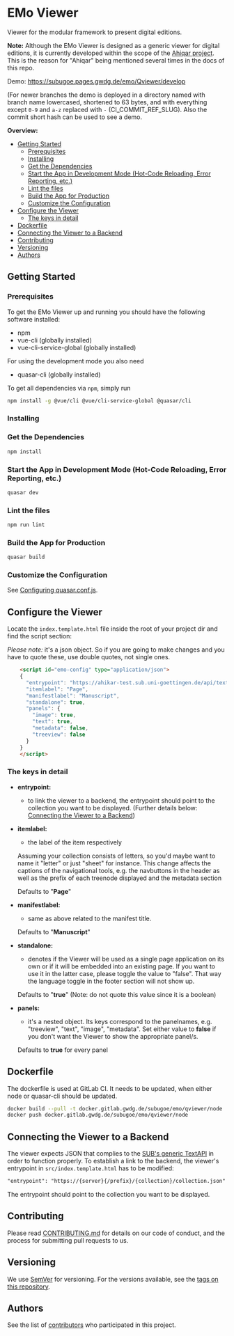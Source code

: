 # EMo Viewer

Viewer for the modular framework to present digital editions.

**Note:**
Although the EMo Viewer is designed as a generic viewer for digital editions, it is currently developed within the scope of the [Ahiqar project](https://gitlab.gwdg.de/subugoe/ahiqar).
This is the reason for "Ahiqar" being mentioned several times in the docs of this repo.

Demo: <https://subugoe.pages.gwdg.de/emo/Qviewer/develop>

(For newer branches the demo is deployed in a directory named with branch name lowercased, shortened to 63 bytes, and with everything except `0-9` and `a-z` replaced with `-` (CI_COMMIT_REF_SLUG).
Also the commit short hash can be used to see a demo.

**Overview:**

<!-- START doctoc generated TOC please keep comment here to allow auto update -->
<!-- DON'T EDIT THIS SECTION, INSTEAD RE-RUN doctoc TO UPDATE -->

- [Getting Started](#getting-started)
  - [Prerequisites](#prerequisites)
  - [Installing](#installing)
  - [Get the Dependencies](#get-the-dependencies)
  - [Start the App in Development Mode (Hot-Code Reloading, Error Reporting, etc.)](#start-the-app-in-development-mode-hot-code-reloading-error-reporting-etc)
  - [Lint the files](#lint-the-files)
  - [Build the App for Production](#build-the-app-for-production)
  - [Customize the Configuration](#customize-the-configuration)
- [Configure the Viewer](#configure-the-viewer)
  - [The keys in detail](#the-keys-in-detail)
- [Dockerfile](#dockerfile)
- [Connecting the Viewer to a Backend](#connecting-the-viewer-to-a-backend)
- [Contributing](#contributing)
- [Versioning](#versioning)
- [Authors](#authors)

<!-- END doctoc generated TOC please keep comment here to allow auto update -->

## Getting Started

### Prerequisites

To get the EMo Viewer up and running you should have the following software installed:

- npm
- vue-cli (globally installed)
- vue-cli-service-global (globally installed)

For using the development mode you also need

- quasar-cli (globally installed)

To get all dependencies via `npm`, simply run

```bash
npm install -g @vue/cli @vue/cli-service-global @quasar/cli
```

### Installing

### Get the Dependencies

```bash
npm install
```

### Start the App in Development Mode (Hot-Code Reloading, Error Reporting, etc.)

```bash
quasar dev
```

### Lint the files

```bash
npm run lint
```

### Build the App for Production

```bash
quasar build
```

### Customize the Configuration

See [Configuring quasar.conf.js](https://quasar.dev/quasar-cli/quasar-conf-js).

## Configure the Viewer

Locate the `index.template.html` file inside the root of your project dir and find the script section:

*Please note:* it's a json object. So if you are going to make changes and you have to quote these, use double quotes, not single ones.

```html
    <script id="emo-config" type="application/json">
    {
      "entrypoint": "https://ahikar-test.sub.uni-goettingen.de/api/textapi/ahikar/3r9ps/collection.json",
      "itemlabel": "Page",
      "manifestlabel": "Manuscript",
      "standalone": true,
      "panels": {
        "image": true,
        "text": true,
        "metadata": false,
        "treeview": false
      }
    }
    </script>
```

### The keys in detail

- **entrypoint:**
  - to link the viewer to a backend, the entrypoint should point to the collection you want to be displayed. (Further details below: [Connecting the Viewer to a Backend](#connecting-the-viewer-to-a-backend))
- **itemlabel:**
  - the label of the item respectively

  Assuming your collection consists of letters, so you'd maybe want to name it "letter" or just "sheet" for instance.
This change affects the captions of the navigational tools, e.g. the navbuttons in the header as well as the prefix of each treenode displayed and the metadata section

  Defaults to "**Page**"

- **manifestlabel:**
  - same as above related to the manifest title.

  Defaults to "**Manuscript**"

- **standalone:**
  - denotes if the Viewer will be used as a single page application on its own or if it will be embedded into an existing page. If you want to use it in the latter case, please toggle the value to "false". That way the language toggle in the footer section will not show up.

  Defaults to "**true**" (Note: do not quote this value since it is a boolean)

- **panels:**
  - it's a nested object. Its keys correspond to the panelnames, e.g. "treeview", "text", "image", "metadata".
  Set either value to **false** if you don't want the Viewer to show the appropriate panel/s.

  Defaults to **true** for every panel

## Dockerfile

The dockerfile is used at GitLab CI.
It needs to be updated, when either node or quasar-cli should be updated.

```bash
docker build --pull -t docker.gitlab.gwdg.de/subugoe/emo/qviewer/node .
docker push docker.gitlab.gwdg.de/subugoe/emo/qviewer/node
```

## Connecting the Viewer to a Backend

The viewer expects JSON that complies to the [SUB's generic TextAPI](https://subugoe.pages.gwdg.de/emo/text-api/) in order to function properly.
To establish a link to the backend, the viewer's entrypoint in `src/index.template.html` has to be modified:

```html
"entrypoint": "https://{server}{/prefix}/{collection}/collection.json"
```

The entrypoint should point to the collection you want to be displayed.

## Contributing

Please read [CONTRIBUTING.md](CONTRIBUTING.md) for details on our code of conduct, and the process for submitting pull requests to us.

## Versioning

We use [SemVer](https://semver.org/) for versioning. For the versions available, see the [tags on this repository](https://gitlab.gwdg.de/subugoe/emo/Qviewer/-/tags).

## Authors

See the list of [contributors](https://gitlab.gwdg.de/subugoe/emo/Qviewer/-/graphs/develop) who participated in this project.
